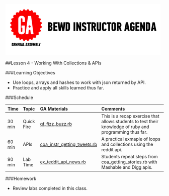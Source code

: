 ![GeneralAssemb.ly](../assets/ICL_icons/instr_agenda.png)

##Lesson 4 - Working With Collections & APIs

###Learning Objectives

-	Use loops, arrays and hashes to work with json returned by API. 
-	Practice and apply all skills learned thus far.


###Schedule

| Time        | Topic| GA Materials| Comments |
| ------------- |:-------------|:-------------------|:-------------------|
| 30 min | Quick Fire |[qf_fizz_buzz.rb](exercises/quick_fire/qf_fizz_buzz.rb) | This is a recap exercise that allows students to test their knowledge of ruby and programming thus far. | 
| 60 min | APIs | [coa_instr_getting_tweets.rb](code_alongs/coa_instr_getting_stories.rb)<br>  | A practical exmaple of loops and collections using the reddit api. |
| 90 min | Lab Time | [ex_teddit_api_news.rb](exercises/ex_teddit_api_news.rb) | Students repeat steps from coa_getting_stories.rb with Mashable and Digg apis.|


###Homework

-	Review labs completed in this class.





